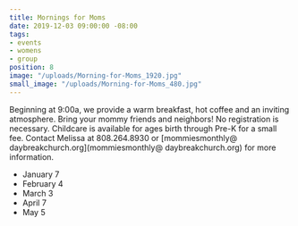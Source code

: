 ```yaml
---
title: Mornings for Moms
date: 2019-12-03 09:00:00 -08:00
tags:
- events
- womens
- group
position: 8
image: "/uploads/Morning-for-Moms_1920.jpg"
small_image: "/uploads/Morning-for-Moms_480.jpg"
---
```


Beginning at 9:00a, we provide a warm breakfast, hot coffee and an inviting atmosphere. Bring your mommy friends and neighbors! No registration is necessary. Childcare is available for ages birth through Pre-K for a small fee. Contact Melissa
at 808.264.8930 or [mommiesmonthly@ daybreakchurch.org](mommiesmonthly@ daybreakchurch.org) for more information.

* January 7
* February 4
* March 3
* April 7
* May 5